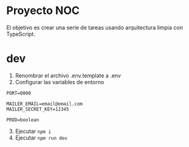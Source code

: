# Proyecto NOC

El objetivo es crear una serie de tareas usando arquitectura limpia con TypeScript.

# dev
1. Renombrar el archivo .env.template a .env
2. Configurar las variables de entorno
```
PORT=0000

MAILER_EMAIL=email@email.com
MAILER_SECRET_KEY=12345

PROD=boolean
```

3. Ejecutar ```npm i```
4. Ejecutar ```npm run dev```